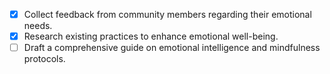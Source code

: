- [x] Collect feedback from community members regarding their emotional needs.
- [x] Research existing practices to enhance emotional well-being.
- [ ] Draft a comprehensive guide on emotional intelligence and mindfulness protocols.
